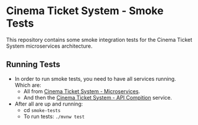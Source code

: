 # Cinema Ticket System - Smoke Tests

This repository contains some smoke integration tests for the Cinema Ticket System microservices architecture.

## Running Tests

- In order to run smoke tests, you need to have all services running. Which are:
    - All from [Cinema Ticket System - Microservices](https://github.com/enriquemolinari/book-microservices).
    - And then the [Cinema Ticket System - API Compition](https://github.com/enriquemolinari/book-apicomposition)
      service.
- After all are up and running:
    - cd `smoke-tests`
    - To run tests: `./mvnw test`